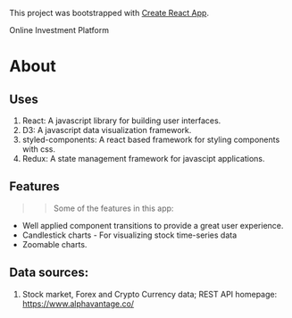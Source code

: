 This project was bootstrapped with [Create React App](https://github.com/facebook/create-react-app).

Online Investment Platform

# About

## Uses
1.  React: A javascript library for building user interfaces.
2.  D3: A javascript data visualization framework.
3.  styled-components: A react based framework for styling components with css.
4.  Redux: A state management framework for javascipt applications.

## Features
>> Some of the features in this app:
* Well applied component transitions to provide a great user experience.
* Candlestick charts - For visualizing stock time-series data
* Zoomable charts.

## Data sources:
1.  Stock market, Forex and Crypto Currency data; REST API homepage: https://www.alphavantage.co/
